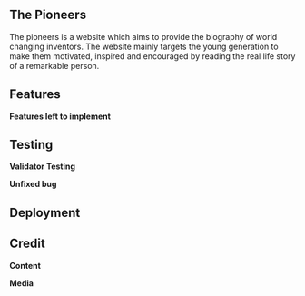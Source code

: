 

## The Pioneers

The pioneers is a website which aims to provide the biography of world changing inventors. The website mainly targets the young generation to make them motivated, inspired  and  encouraged by reading the real life story of a remarkable person. 


## Features

**Features left to implement**

## Testing

**Validator Testing**


**Unfixed bug**


## Deployment

## Credit

**Content**



**Media**
